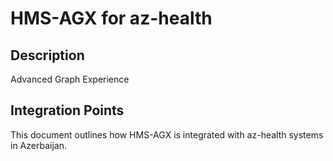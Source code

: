 # HMS-AGX for az-health

## Description

Advanced Graph Experience

## Integration Points

This document outlines how HMS-AGX is integrated with az-health systems in Azerbaijan.
